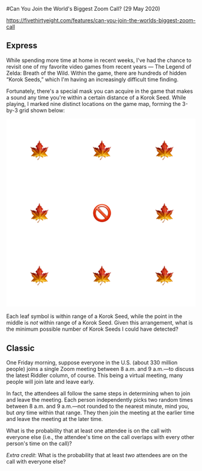 #Can You Join the World's Biggest Zoom Call? (29 May 2020)

https://fivethirtyeight.com/features/can-you-join-the-worlds-biggest-zoom-call

## Express

While spending more time at home in recent weeks, I've had the chance to revisit one of my favorite video games from recent years — The Legend of Zelda: Breath of the Wild.
Within the game, there are hundreds of hidden “Korok Seeds,” which I'm having an increasingly difficult time finding.

Fortunately, there's a special mask you can acquire in the game that makes a sound any time you're within a certain distance of a Korok Seed.
While playing, I marked nine distinct locations on the game map, forming the 3-by-3 grid shown below:

![seed map](https://github.com/kennethaw88/Riddler/blob/master/2020-05-29/seed_map.png)

Each leaf symbol is within range of a Korok Seed, while the point in the middle is *not* within range of a Korok Seed.
Given this arrangement, what is the minimum possible number of Korok Seeds I could have detected?

## Classic

One Friday morning, suppose everyone in the U.S. (about 330 million people) joins a single Zoom meeting between 8 a.m. and 9 a.m.—to discuss the latest Riddler column, of course.
This being a virtual meeting, many people will join late and leave early.

In fact, the attendees all follow the same steps in determining when to join and leave the meeting.
Each person independently picks two random times between 8 a.m. and 9 a.m.—not rounded to the nearest minute, mind you, but *any* time within that range.
They then join the meeting at the earlier time and leave the meeting at the later time.

What is the probability that at least one attendee is on the call with everyone else (i.e., the attendee's time on the call overlaps with every other person's time on the call)?

*Extra credit*: What is the probability that at least *two* attendees are on the call with everyone else?

